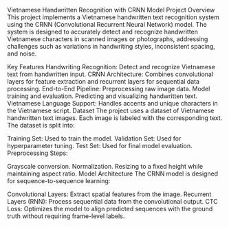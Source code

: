 Vietnamese Handwritten Recognition with CRNN Model
Project Overview
This project implements a Vietnamese handwritten text recognition system using the CRNN (Convolutional Recurrent Neural Network) model. The system is designed to accurately detect and recognize handwritten Vietnamese characters in scanned images or photographs, addressing challenges such as variations in handwriting styles, inconsistent spacing, and noise.

Key Features
Handwriting Recognition: Detect and recognize Vietnamese text from handwritten input.
CRNN Architecture: Combines convolutional layers for feature extraction and recurrent layers for sequential data processing.
End-to-End Pipeline:
Preprocessing raw image data.
Model training and evaluation.
Predicting and visualizing handwritten text.
Vietnamese Language Support: Handles accents and unique characters in the Vietnamese script.
Dataset
The project uses a dataset of Vietnamese handwritten text images. Each image is labeled with the corresponding text. The dataset is split into:

Training Set: Used to train the model.
Validation Set: Used for hyperparameter tuning.
Test Set: Used for final model evaluation.
Preprocessing Steps:

Grayscale conversion.
Normalization.
Resizing to a fixed height while maintaining aspect ratio.
Model Architecture
The CRNN model is designed for sequence-to-sequence learning:

Convolutional Layers: Extract spatial features from the image.
Recurrent Layers (RNN): Process sequential data from the convolutional output.
CTC Loss: Optimizes the model to align predicted sequences with the ground truth without requiring frame-level labels.
